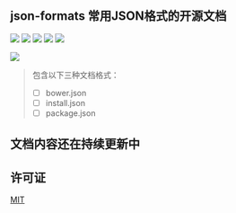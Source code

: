 ## json-formats 常用JSON格式的开源文档

![](https://img.shields.io/badge/vue-2.5.2-green.svg) ![](https://img.shields.io/badge/vue--router-3.0.1-green.svg) ![](https://img.shields.io/badge/npm-%3E%3D%203.0.0-green.svg) ![](https://img.shields.io/badge/node-%3E%3D%204.0.0-green.svg) ![](https://img.shields.io/badge/License-MIT-blue.svg)

![](https://ws4.sinaimg.cn/large/006tNc79ly1fn828j6jnvj31kw0xtgo7.jpg)

> 包含以下三种文档格式：
> 
> * [ ] bower.json
> * [ ] install.json
> * [ ] package.json

<!-- ## Build Setup

``` bash
# install dependencies
npm install

# serve with hot reload at localhost:8080
npm run dev

# build for production with minification
npm run build

# build for production and view the bundle analyzer report
npm run build --report
```

For a detailed explanation on how things work, check out the [guide](http://vuejs-templates.github.io/webpack/) and [docs for vue-loader](http://vuejs.github.io/vue-loader). -->

## 文档内容还在持续更新中

## 许可证
[MIT](https://github.com/transloadit/uppy/blob/master/LICENSE)


